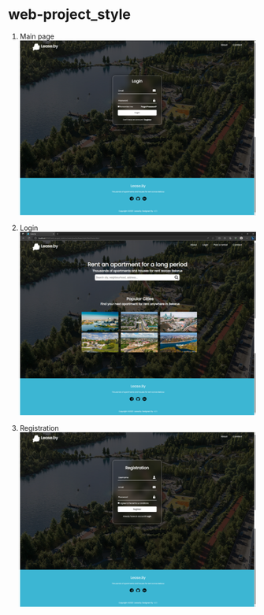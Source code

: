 # web-project_style
1. Main page
![main_page.png](src/main/resources/login.png)

2. Login 
![login.png](src/main/resources/main_page.png)

3. Registration
![registration.png](src/main/resources/registration.png)